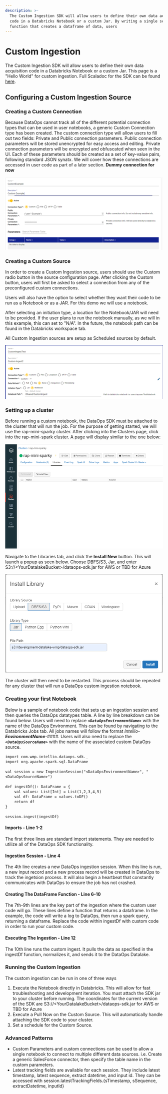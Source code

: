 ```yaml
---
description: >-
  The Custom Ingestion SDK will allow users to define their own data acquisition
  code in a Databricks Notebook or a custom Jar. By writing a single scala
  function that creates a dataframe of data, users
---
```


# Custom Ingestion

The Custom Ingestion SDK will allow users to define their own data acquisition code in a Databricks Notebook or a custom Jar. This page is a "Hello World" for custom ingestion. Full Scaladoc for the SDK can be found [here](https://docs.intellio.wmp.com/com/wmp/intellio/dataops/sdk/IngestionSession.html).

## Configuring a Custom Ingestion Source

### Creating a Custom Connection

Because DataOps cannot track all of the different potential connection types that can be used in user notebooks, a generic Custom Connection type has been created. The custom connection type will allow users to fill out two fields: Private and Public connection parameters. Public connection parameters will be stored unencrypted for easy access and editing. Private connection parameters will be encrypted and obfuscated when seen in the UI. Each of these parameters should be created as a set of key-value pairs, following standard JSON synatx. We will cover how these connections are accessed in user code as part of a later section. **Dummy connection for now**

![Custom Connection](../.gitbook/assets/image%20%28334%29.png)

### Creating a Custom Source

In order to create a Custom Ingestion source, users should use the Custom radio button in the source configuration page. After clicking the Custom button, users will first be asked to select a connection from any of the preconfigured custom connections. 

Users will also have the option to select whether they want their code to be run as a Notebook or as a JAR. For this demo we will use a notebook. 

After selecting an initiation type, a location for the Notebook/JAR will need to be provided. If the user plans to run the notebook manually, as we will in this example, this can set to "N/A". In the future, the notebook path can be found in the Databricks workspace tab.

All Custom Ingestion sources are setup as Scheduled sources by default.

![Custom Source Screen](../.gitbook/assets/image%20%28336%29.png)

### Setting up a cluster

Before running a custom notebook, the DataOps SDK must be attached to the cluster that will run the job. For the purpose of getting started, we will use the rap-mini-sparky cluster. After clicking into the Clusters page, click into the rap-mini-spark cluster. A page will display similar to the one below:

![rap-mini-sparky cluster config page](../.gitbook/assets/image%20%287%29.png)

Navigate to the Libraries tab, and click the **Install New** button. This will launch a popup as seen below. Choose DBFS/S3, Jar, and enter S3://&lt;YourDatalakeBucket&gt;/dataops-sdk.jar for AWS or TBD for Azure

![Install Library Popup](../.gitbook/assets/image%20%282%29.png)

The cluster will then need to be restarted. This process should be repeated for any cluster that will run a DataOps custom ingestion notebook.

### Creating your first Notebook

Below is a sample of notebook code that sets up an ingestion session and then queries the DataOps datatypes table. A line by line breakdown can be found below. Users will need to replace _**`<DataOpsEnvironmentName>`**_  with the name of the DataOps Environment. This can be found by navigating to the Databricks Jobs tab. All jobs names will follow the format _Intellio-**EnvironmentName**-\#\#\#\#._ Users will also need to replace the _**`<DataOpsSourceName>`**_ with the name of the associated custom DataOps source.

```text
import com.wmp.intellio.dataops.sdk._
import org.apache.spark.sql.DataFrame

val session = new IngestionSession("<DataOpsEnvironmentName>", "<DataOpsSourceName>") 

def ingestDf(): DataFrame = {
    val values: List[Int] = List(1,2,3,4,5) 
    val df: DataFrame = values.toDF()
    return df
}

session.ingest(ingestDf)
```

#### Imports - Line 1-2

The first three lines are standard import statements. They are needed to utilize all of the DataOps SDK functionality.

#### Ingestion Session - Line 4

The 4th line creates a new DataOps ingestion session. When this line is run, a new input record and a new process record will be created in DataOps to track the ingetsion process. It will also begin a heartbeat that constantly communicates with DataOps to ensure the job has not crashed. 



#### Creating The DataFrame Function - Line 6-10

The 7th-9th lines are the key part of the ingestion where the custom user code will go. These lines define a function that returns a dataframe. In the example, the code will write a log to DataOps, then run a spark query, returning a dataframe. Replace the code within ingestDf with custom code in order to run your custom code.

#### Executing The Ingestion - Line 12

The 10th line runs the custom ingest. It pulls the data as specified in the ingestDf function, normalizes it, and sends it to the DataOps Datalake.

### Running the Custom Ingestion

The custom ingestion can be run in one of three ways

1. Execute the Notebook directly in Databricks. This will allow for fast troubleshooting and development iteration. You must attach the SDK jar to your cluster before running. The coordinates for the current version of the SDK are S3://&lt;YourDatalakeBucket&gt;/dataops-sdk.jar for AWS or TBD for Azure
2. Execute a Pull Now on the Custom Source. This will automatically handle attaching the SDK code to your cluster.
3. Set a schedule for the Custom Source.

### Advanced Patterns

* Custom Parameters and custom connections can be used to allow a single notebook to connect to multiple different data sources. i.e. Create a generic SalesForce connector, then specify the table name in the custom parameters.
* Latest tracking fields are available for each session. They include latest timestamp, latest sequence, extract datetime, and input id. They can be accessed with session.latestTrackingFields.{sTimestamp, sSequence, extractDatetime, inputId}

